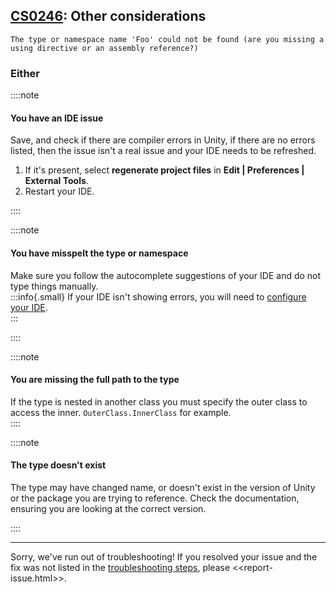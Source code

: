 ## [CS0246](https://docs.microsoft.com/en-us/dotnet/csharp/language-reference/compiler-messages/cs0246): Other considerations

```
The type or namespace name 'Foo' could not be found (are you missing a using directive or an assembly reference?)
```

### Either
::::note
#### You have an IDE issue
Save, and check if there are compiler errors in Unity, if there are no errors listed, then the issue isn't a real issue and your IDE needs to be refreshed.
1. If it's present, select **regenerate project files** in **Edit | Preferences | External Tools**.
1. Restart your IDE.

::::  

::::note
#### You have misspelt the type or namespace
Make sure you follow the autocomplete suggestions of your IDE and do not type things manually.  
:::info{.small}
If your IDE isn't showing errors, you will need to [configure your IDE](../IDE%20Configuration.md).  
:::

::::  

::::note
#### You are missing the full path to the type
If the type is nested in another class you must specify the outer class to access the inner.
`OuterClass.InnerClass` for example.  
::::

::::note
#### The type doesn't exist
The type may have changed name, or doesn't exist in the version of Unity or the package you are trying to reference.
Check the documentation, ensuring you are looking at the correct version.

::::

---
Sorry, we've run out of troubleshooting!
If you resolved your issue and the fix was not listed in the [troubleshooting steps](CS0246.md), please <<report-issue.html>>.
